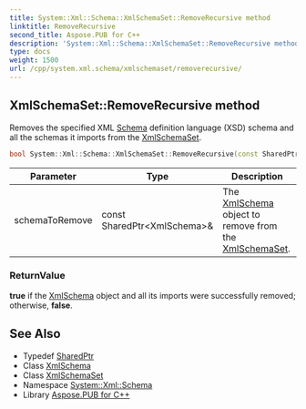 ```yaml
---
title: System::Xml::Schema::XmlSchemaSet::RemoveRecursive method
linktitle: RemoveRecursive
second_title: Aspose.PUB for C++
description: 'System::Xml::Schema::XmlSchemaSet::RemoveRecursive method. Removes the specified XML Schema definition language (XSD) schema and all the schemas it imports from the XmlSchemaSet in C++.'
type: docs
weight: 1500
url: /cpp/system.xml.schema/xmlschemaset/removerecursive/
---
```

## XmlSchemaSet::RemoveRecursive method


Removes the specified XML [Schema](../../) definition language (XSD) schema and all the schemas it imports from the [XmlSchemaSet](../).

```cpp
bool System::Xml::Schema::XmlSchemaSet::RemoveRecursive(const SharedPtr<XmlSchema> &schemaToRemove)
```


| Parameter | Type | Description |
| --- | --- | --- |
| schemaToRemove | const SharedPtr\<XmlSchema\>\& | The [XmlSchema](../../xmlschema/) object to remove from the [XmlSchemaSet](../). |

### ReturnValue

**true** if the [XmlSchema](../../xmlschema/) object and all its imports were successfully removed; otherwise, **false**.

## See Also

* Typedef [SharedPtr](../../../system/sharedptr/)
* Class [XmlSchema](../../xmlschema/)
* Class [XmlSchemaSet](../)
* Namespace [System::Xml::Schema](../../)
* Library [Aspose.PUB for C++](../../../)
